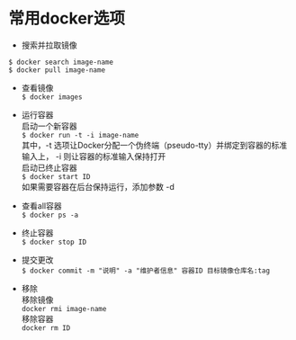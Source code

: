 # 常用docker选项  

* 搜索并拉取镜像
```
$ docker search image-name
$ docker pull image-name
```  
* 查看镜像  
```$ docker images ```  

* 运行容器  
启动一个新容器  
```$ docker run -t -i image-name ```  
其中，-t 选项让Docker分配一个伪终端（pseudo-tty）并绑定到容器的标准输入上， -i 则让容器的标准输入保持打开  
启动已终止容器  
```$ docker start ID ```  
如果需要容器在后台保持运行，添加参数 -d  

* 查看all容器  
```$ docker ps -a```  

* 终止容器  
```$ docker stop ID```  

* 提交更改  
```$ docker commit -m "说明" -a "维护者信息" 容器ID 目标镜像仓库名:tag ```  

* 移除  
移除镜像  
```docker rmi image-name```  
移除容器  
```docker rm ID```  

